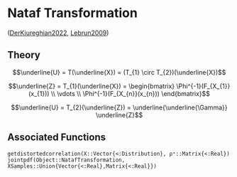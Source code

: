 # Nataf Transformation

([DerKiureghian2022](@cite), [Lebrun2009](@cite))

## Theory

```math
\underline{U} = T(\underline{X}) = (T_{1} \circ T_{2})(\underline{X})
```

```math
\underline{Z} = T_{1}(\underline{X}) = \begin{bmatrix} \Phi^{-1}(F_{X_{1}}(x_{1})) \\ \vdots \\ \Phi^{-1}(F_{X_{n}}(x_{n})) \end{bmatrix}
```

```math
\underline{U} = T_{2}(\underline{Z}) = \underline{\underline{\Gamma}} \underline{Z}
```

## Associated Functions

```@docs
getdistortedcorrelation(X::Vector{<:Distribution}, ρˣ::Matrix{<:Real})
jointpdf(Object::NatafTransformation, XSamples::Union{Vector{<:Real},Matrix{<:Real}})
```
